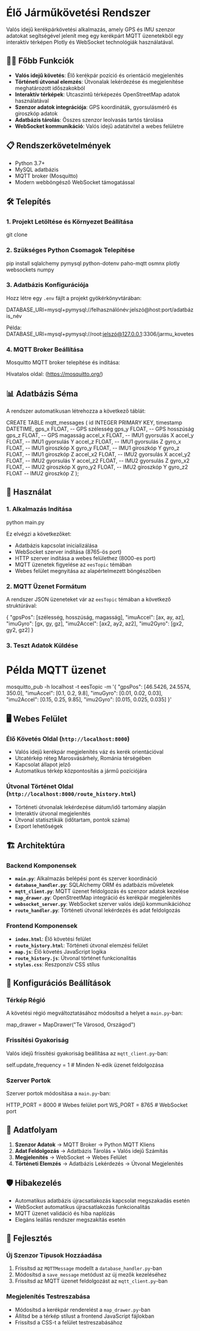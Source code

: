# Élő Járműkövetési Rendszer

Valós idejű kerékpárkövetési alkalmazás, amely GPS és IMU szenzor adatokat segítségével jelenít meg egy kerékpárt MQTT üzenetekből egy interaktív térképen Plotly és WebSocket technológiák használatával.


## 🚴‍♂️ Főbb Funkciók

- **Valós idejű követés**: Élő kerékpár pozíció és orientáció megjelenítés
- **Történeti útvonal elemzés**: Útvonalak lekérdezése és megjelenítése meghatározott időszakokból
- **Interaktív térképek**: Utcaszintű térképezés OpenStreetMap adatok használatával
- **Szenzor adatok integrációja**: GPS koordináták, gyorsulásmérő és giroszkóp adatok
- **Adatbázis tárolás**: Összes szenzor leolvasás tartós tárolása
- **WebSocket kommunikáció**: Valós idejű adatátvitel a webes felületre


## 📋 Rendszerkövetelmények

- Python 3.7+
- MySQL adatbázis
- MQTT broker (Mosquitto)
- Modern webböngésző WebSocket támogatással


## 🛠️ Telepítés

### 1. Projekt Letöltése és Környezet Beállítása

git clone <repository-url>

### 2. Szükséges Python Csomagok Telepítése

pip install sqlalchemy pymysql python-dotenv paho-mqtt osmnx plotly websockets numpy

### 3. Adatbázis Konfigurációja

Hozz létre egy `.env` fájlt a projekt gyökérkönyvtárában:

DATABASE_URI=mysql+pymysql://felhasználónév:jelszó@host:port/adatbázis_név

Példa:
DATABASE_URI=mysql+pymysql://root:jelszó@127.0.0.1:3306/jarmu_kovetes

### 4. MQTT Broker Beállítása

Mosquitto MQTT broker telepítése és indítása:

Hivatalos oldal:
(https://mosquitto.org/)


## 📊 Adatbázis Séma

A rendszer automatikusan létrehozza a következő táblát:

CREATE TABLE mqtt_messages (
    id INTEGER PRIMARY KEY,
    timestamp DATETIME,
    gps_x FLOAT,       -- GPS szélesség
    gps_y FLOAT,       -- GPS hosszúság  
    gps_z FLOAT,       -- GPS magasság
    accel_x FLOAT,     -- IMU1 gyorsulás X
    accel_y FLOAT,     -- IMU1 gyorsulás Y
    accel_z FLOAT,     -- IMU1 gyorsulás Z
    gyro_x FLOAT,      -- IMU1 giroszkóp X
    gyro_y FLOAT,      -- IMU1 giroszkóp Y
    gyro_z FLOAT,      -- IMU1 giroszkóp Z
    accel_x2 FLOAT,    -- IMU2 gyorsulás X
    accel_y2 FLOAT,    -- IMU2 gyorsulás Y
    accel_z2 FLOAT,    -- IMU2 gyorsulás Z
    gyro_x2 FLOAT,     -- IMU2 giroszkóp X
    gyro_y2 FLOAT,     -- IMU2 giroszkóp Y
    gyro_z2 FLOAT      -- IMU2 giroszkóp Z
);


## 🚀 Használat

### 1. Alkalmazás Indítása

python main.py

Ez elvégzi a következőket:
- Adatbázis kapcsolat inicializálása
- WebSocket szerver indítása (8765-ös port)
- HTTP szerver indítása a webes felülethez (8000-es port)
- MQTT üzenetek figyelése az `eesTopic` témában
- Webes felület megnyitása az alapértelmezett böngészőben

### 2. MQTT Üzenet Formátum

A rendszer JSON üzeneteket vár az `eesTopic` témában a következő struktúrával:

{
    "gpsPos": [szélesség, hosszúság, magasság],
    "imuAccel": [ax, ay, az],
    "imuGyro": [gx, gy, gz],
    "imu2Accel": [ax2, ay2, az2],
    "imu2Gyro": [gx2, gy2, gz2]
}

### 3. Teszt Adatok Küldése

# Példa MQTT üzenet
mosquitto_pub -h localhost -t eesTopic -m '{
    "gpsPos": [46.5426, 24.5574, 350.0],
    "imuAccel": [0.1, 0.2, 9.8],
    "imuGyro": [0.01, 0.02, 0.03],
    "imu2Accel": [0.15, 0.25, 9.85],
    "imu2Gyro": [0.015, 0.025, 0.035]
}'


## 🖥️ Webes Felület

### Élő Követés Oldal (`http://localhost:8000`)
- Valós idejű kerékpár megjelenítés váz és kerék orientációval
- Utcatérkép réteg Marosvásárhely, Románia térségében
- Kapcsolat állapot jelző
- Automatikus térkép központosítás a jármű pozíciójára

### Útvonal Történet Oldal (`http://localhost:8000/route_history.html`)
- Történeti útvonalak lekérdezése dátum/idő tartomány alapján
- Interaktív útvonal megjelenítés
- Útvonal statisztikák (időtartam, pontok száma)
- Export lehetőségek


## 🏗️ Architektúra

### Backend Komponensek

- **`main.py`**: Alkalmazás belépési pont és szerver koordináció
- **`database_handler.py`**: SQLAlchemy ORM és adatbázis műveletek
- **`mqtt_client.py`**: MQTT üzenet feldolgozás és szenzor adatok kezelése
- **`map_drawer.py`**: OpenStreetMap integráció és kerékpár megjelenítés
- **`websocket_server.py`**: WebSocket szerver valós idejű kommunikációhoz
- **`route_handler.py`**: Történeti útvonal lekérdezés és adat feldolgozás

### Frontend Komponensek

- **`index.html`**: Élő követési felület
- **`route_history.html`**: Történeti útvonal elemzési felület
- **`map.js`**: Élő követés JavaScript logika
- **`route_history.js`**: Útvonal történet funkcionalitás
- **`styles.css`**: Reszponzív CSS stílus


## 🔧 Konfigurációs Beállítások

### Térkép Régió
A követési régió megváltoztatásához módosítsd a helyet a `main.py`-ban:

map_drawer = MapDrawer("Te Városod, Országod")

### Frissítési Gyakoriság
Valós idejű frissítési gyakoriság beállítása az `mqtt_client.py`-ban:

self.update_frequency = 1  # Minden N-edik üzenet feldolgozása

### Szerver Portok
Szerver portok módosítása a `main.py`-ban:

HTTP_PORT = 8000  # Webes felület port
WS_PORT = 8765    # WebSocket port


## 📡 Adatfolyam

1. **Szenzor Adatok** → MQTT Broker → Python MQTT Kliens
2. **Adat Feldolgozás** → Adatbázis Tárolás + Valós idejű Számítás
3. **Megjelenítés** → WebSocket → Webes Felület
4. **Történeti Elemzés** → Adatbázis Lekérdezés → Útvonal Megjelenítés


## 🛡️ Hibakezelés

- Automatikus adatbázis újracsatlakozás kapcsolat megszakadás esetén
- WebSocket automatikus újracsatlakozás funkcionalitás
- MQTT üzenet validáció és hiba naplózás
- Elegáns leállás rendszer megszakítás esetén


## 📝 Fejlesztés

### Új Szenzor Típusok Hozzáadása
1. Frissítsd az `MQTTMessage` modellt a `database_handler.py`-ban
2. Módosítsd a `save_message` metódust az új mezők kezeléséhez
3. Frissítsd az MQTT üzenet feldolgozást az `mqtt_client.py`-ban

### Megjelenítés Testreszabása
- Módosítsd a kerékpár renderelést a `map_drawer.py`-ban
- Állítsd be a térkép stílust a frontend JavaScript fájlokban
- Frissítsd a CSS-t a felület testreszabásához
